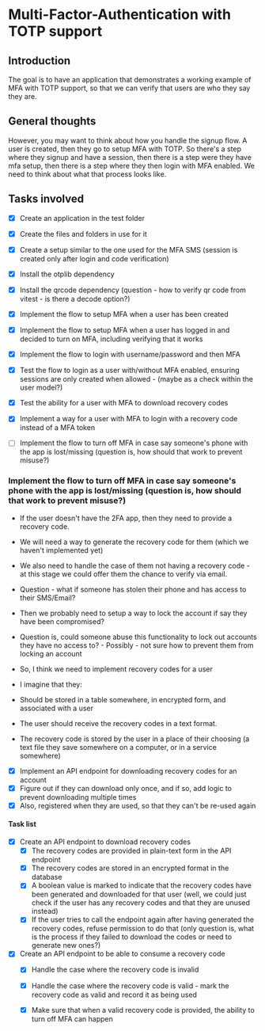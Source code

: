 # Multi-Factor-Authentication with TOTP support

## Introduction

The goal is to have an application that demonstrates a working example of MFA with TOTP support, so that we can verify that users are who they say they are.

## General thoughts

However, you may want to think about how you handle the signup flow. A user is created, then they go to setup MFA with TOTP. So there's a step where they signup and have a session, then there is a step were they have mfa setup, then there is a step where they then login with MFA enabled. We need to think about what that process looks like.


## Tasks involved

- [x] Create an application in the test folder
- [x] Create the files and folders in use for it
- [x] Create a setup similar to the one used for the MFA SMS (session is created only after login and code verification)
- [x] Install the otplib dependency
- [x] Install the qrcode dependency (question - how to verify qr code from vitest - is there a decode option?)
- [x] Implement the flow to setup MFA when a user has been created
- [x] Implement the flow to setup MFA when a user has logged in and decided to turn on MFA, including verifying that it works
- [x] Implement the flow to login with username/password and then MFA
- [x] Test the flow to login as a user with/without MFA enabled, ensuring sessions are only created when allowed - (maybe as a check within the user model?)
- [x] Test the ability for a user with MFA to download recovery codes
- [x] Implement a way for a user with MFA to login with a recovery code instead of a MFA token
- [ ] Implement the flow to turn off MFA in case say someone's phone with the app is lost/missing (question is, how should that work to prevent misuse?)


### Implement the flow to turn off MFA in case say someone's phone with the app is lost/missing (question is, how should that work to prevent misuse?)

- If the user doesn't have the 2FA app, then they need to provide a recovery code.
- We will need a way to generate the recovery code for them (which we haven't implemented yet)
- We also need to handle the case of them not having a recovery code - at this stage we could 
  offer them the chance to verify via email.
- Question - what if someone has stolen their phone and has access to their SMS/Email?
- Then we probably need to setup a way to lock the account if say they have been compromised?
- Question is, could someone abuse this functionality to lock out accounts they have no access to? - Possibly - not sure how to prevent them from locking an account


- So, I think we need to implement recovery codes for a user
- I imagine that they:

- Should be stored in a table somewhere, in encrypted form, and associated with a user
- The user should receive the recovery codes in a text format.
- The recovery code is stored by the user in a place of their choosing (a text file they save somewhere on a computer, or in a service somewhere)

- [x] Implement an API endpoint for downloading recovery codes for an account
- [x] Figure out if they can download only once, and if so, add logic to prevent downloading multiple times
- [x] Also, registered when they are used, so that they can't be re-used again

#### Task list

-[x] Create an API endpoint to download recovery codes
  - [x] The recovery codes are provided in plain-text form in the API endpoint
  - [x] The recovery codes are stored in an encrypted format in the database
  - [x] A boolean value is marked to indicate that the recovery codes have been generated and downloaded for that user (well, we could just check if the user has any recovery codes and that they are unused instead)
  - [x] If the user tries to call the endpoint again after having generated the recovery codes, refuse permission to do that (only question is, what is the process if they failed to download the codes or need to generate new ones?)
- [x] Create an API endpoint to be able to consume a recovery code
  - [x] Handle the case where the recovery code is invalid
  - [x] Handle the case where the recovery code is valid - mark the recovery code as valid and record it as being used
  - [x] Make sure that when a valid recovery code is provided, the ability to turn off MFA can happen

